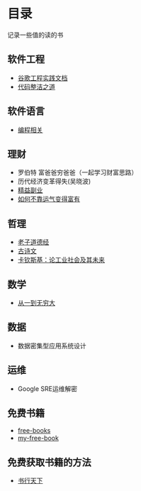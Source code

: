 # 目录

记录一些值的读的书

## 软件工程

- [谷歌工程实践文档](https://github.com/xindoo/eng-practices-cn)
- [代码整洁之道](https://github.com/glen9527/Clean-Code-zh)

## 软件语言

- [编程相关](https://github.com/jobbole/awesome-programming-books)

## 理财

- 罗伯特 富爸爸穷爸爸（一起学习财富思路）
- 历代经济变革得失(吴晓波)
- [精益副业](http://r.ftqq.com/lean-side-bussiness)
- [如何不靠运气变得富有](https://github.com/fat-garage/how-to-get-rich-without-getting-lucky)

## 哲理

- [老子道德经](https://www.daodejing.org/)
- [古诗文](https://so.gushiwen.cn/)
- [卡钦斯基：论工业社会及其未来](https://kyle.ai/blog/6979.html)

## 数学

- [从一到无穷大](从一到无穷大.md)

## 数据

- 数据密集型应用系统设计

## 运维

- Google SRE运维解密

## 免费书籍

- [free-books](https://github.com/ruanyf/free-books)
- [my-free-book](https://github.com/xiaomeng79/freebook)

## 免费获取书籍的方法

- [书行天下](https://www.sxpdf.com/)
